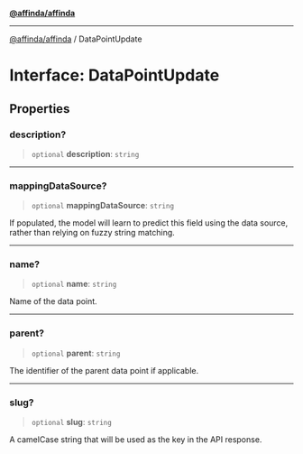 [**@affinda/affinda**](../README.md)

***

[@affinda/affinda](../globals.md) / DataPointUpdate

# Interface: DataPointUpdate

## Properties

### description?

> `optional` **description**: `string`

***

### mappingDataSource?

> `optional` **mappingDataSource**: `string`

If populated, the model will learn to predict this field using the data source, rather than relying on fuzzy string matching.

***

### name?

> `optional` **name**: `string`

Name of the data point.

***

### parent?

> `optional` **parent**: `string`

The identifier of the parent data point if applicable.

***

### slug?

> `optional` **slug**: `string`

A camelCase string that will be used as the key in the API response.
